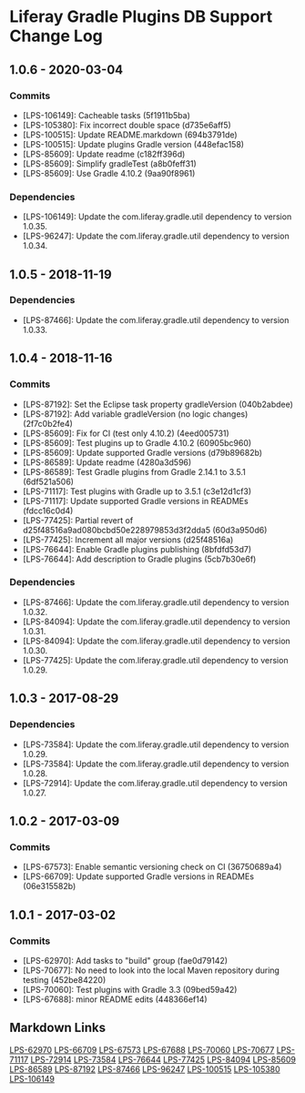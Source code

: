 # Liferay Gradle Plugins DB Support Change Log

## 1.0.6 - 2020-03-04

### Commits
- [LPS-106149]: Cacheable tasks (5f1911b5ba)
- [LPS-105380]: Fix incorrect double space (d735e6aff5)
- [LPS-100515]: Update README.markdown (694b3791de)
- [LPS-100515]: Update plugins Gradle version (448efac158)
- [LPS-85609]: Update readme (c182ff396d)
- [LPS-85609]: Simplify gradleTest (a8b0feff31)
- [LPS-85609]: Use Gradle 4.10.2 (9aa90f8961)

### Dependencies
- [LPS-106149]: Update the com.liferay.gradle.util dependency to version 1.0.35.
- [LPS-96247]: Update the com.liferay.gradle.util dependency to version 1.0.34.

## 1.0.5 - 2018-11-19

### Dependencies
- [LPS-87466]: Update the com.liferay.gradle.util dependency to version 1.0.33.

## 1.0.4 - 2018-11-16

### Commits
- [LPS-87192]: Set the Eclipse task property gradleVersion (040b2abdee)
- [LPS-87192]: Add variable gradleVersion (no logic changes) (2f7c0b2fe4)
- [LPS-85609]: Fix for CI (test only 4.10.2) (4eed005731)
- [LPS-85609]: Test plugins up to Gradle 4.10.2 (60905bc960)
- [LPS-85609]: Update supported Gradle versions (d79b89682b)
- [LPS-86589]: Update readme (4280a3d596)
- [LPS-86589]: Test Gradle plugins from Gradle 2.14.1 to 3.5.1 (6df521a506)
- [LPS-71117]: Test plugins with Gradle up to 3.5.1 (c3e12d1cf3)
- [LPS-71117]: Update supported Gradle versions in READMEs (fdcc16c0d4)
- [LPS-77425]: Partial revert of d25f48516a9ad080bcbd50e228979853d3f2dda5
(60d3a950d6)
- [LPS-77425]: Increment all major versions (d25f48516a)
- [LPS-76644]: Enable Gradle plugins publishing (8bfdfd53d7)
- [LPS-76644]: Add description to Gradle plugins (5cb7b30e6f)

### Dependencies
- [LPS-87466]: Update the com.liferay.gradle.util dependency to version 1.0.32.
- [LPS-84094]: Update the com.liferay.gradle.util dependency to version 1.0.31.
- [LPS-84094]: Update the com.liferay.gradle.util dependency to version 1.0.30.
- [LPS-77425]: Update the com.liferay.gradle.util dependency to version 1.0.29.

## 1.0.3 - 2017-08-29

### Dependencies
- [LPS-73584]: Update the com.liferay.gradle.util dependency to version 1.0.29.
- [LPS-73584]: Update the com.liferay.gradle.util dependency to version 1.0.28.
- [LPS-72914]: Update the com.liferay.gradle.util dependency to version 1.0.27.

## 1.0.2 - 2017-03-09

### Commits
- [LPS-67573]: Enable semantic versioning check on CI (36750689a4)
- [LPS-66709]: Update supported Gradle versions in READMEs (06e315582b)

## 1.0.1 - 2017-03-02

### Commits
- [LPS-62970]: Add tasks to "build" group (fae0d79142)
- [LPS-70677]: No need to look into the local Maven repository during testing
(452be84220)
- [LPS-70060]: Test plugins with Gradle 3.3 (09bed59a42)
- [LPS-67688]: minor README edits (448366ef14)

## Markdown Links
[LPS-62970](https://issues.liferay.com/browse/LPS-62970)
[LPS-66709](https://issues.liferay.com/browse/LPS-66709)
[LPS-67573](https://issues.liferay.com/browse/LPS-67573)
[LPS-67688](https://issues.liferay.com/browse/LPS-67688)
[LPS-70060](https://issues.liferay.com/browse/LPS-70060)
[LPS-70677](https://issues.liferay.com/browse/LPS-70677)
[LPS-71117](https://issues.liferay.com/browse/LPS-71117)
[LPS-72914](https://issues.liferay.com/browse/LPS-72914)
[LPS-73584](https://issues.liferay.com/browse/LPS-73584)
[LPS-76644](https://issues.liferay.com/browse/LPS-76644)
[LPS-77425](https://issues.liferay.com/browse/LPS-77425)
[LPS-84094](https://issues.liferay.com/browse/LPS-84094)
[LPS-85609](https://issues.liferay.com/browse/LPS-85609)
[LPS-86589](https://issues.liferay.com/browse/LPS-86589)
[LPS-87192](https://issues.liferay.com/browse/LPS-87192)
[LPS-87466](https://issues.liferay.com/browse/LPS-87466)
[LPS-96247](https://issues.liferay.com/browse/LPS-96247)
[LPS-100515](https://issues.liferay.com/browse/LPS-100515)
[LPS-105380](https://issues.liferay.com/browse/LPS-105380)
[LPS-106149](https://issues.liferay.com/browse/LPS-106149)